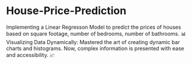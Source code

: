 # House-Price-Prediction
Implementing a Linear Regresson Model to predict the prices of houses based on square footage, number of bedrooms, number of bathrooms.
📊 Visualizing Data Dynamically: Mastered the art of creating dynamic bar charts and histograms. Now, complex information is presented with ease and accessibility. 📈
